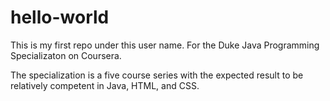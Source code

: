 # hello-world
This is my first repo under this user name. For the Duke Java Programming Specializaton on Coursera.

The specialization is a five course series with the expected result to be relatively competent in Java, HTML, and CSS.
